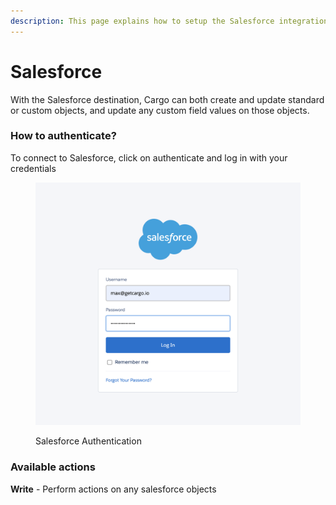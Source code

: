 ```yaml
---
description: This page explains how to setup the Salesforce integration on Cargo.
---
```


# Salesforce

With the Salesforce destination, Cargo can both create and update standard or custom objects, and update any custom field values on those objects.

### How to authenticate?

To connect to Salesforce, click on authenticate and log in with your credentials

<figure><img src="../.gitbook/assets/screenshot_1 (3).png" alt=""><figcaption><p>Salesforce Authentication</p></figcaption></figure>

### Available actions

**Write** - Perform actions on any salesforce objects

